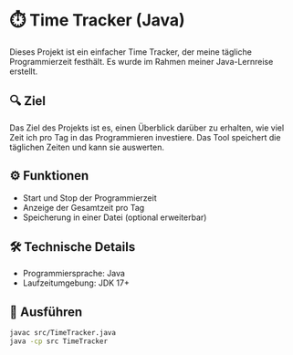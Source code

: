 # ⏱️ Time Tracker (Java)

Dieses Projekt ist ein einfacher Time Tracker, der meine tägliche Programmierzeit festhält. Es wurde im Rahmen meiner Java-Lernreise erstellt.

## 🔍 Ziel

Das Ziel des Projekts ist es, einen Überblick darüber zu erhalten, wie viel Zeit ich pro Tag in das Programmieren investiere. Das Tool speichert die täglichen Zeiten und kann sie auswerten.

## ⚙️ Funktionen

- Start und Stop der Programmierzeit
- Anzeige der Gesamtzeit pro Tag
- Speicherung in einer Datei (optional erweiterbar)

## 🛠️ Technische Details

- Programmiersprache: Java
- Laufzeitumgebung: JDK 17+

## 🚀 Ausführen

```bash
javac src/TimeTracker.java
java -cp src TimeTracker
